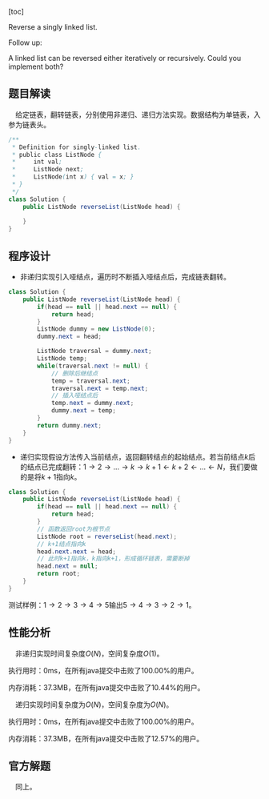 [toc]

Reverse a singly linked list.



Follow up:

A linked list can be reversed either iteratively or recursively. Could you implement both?



## 题目解读

&emsp;给定链表，翻转链表，分别使用非递归、递归方法实现。数据结构为单链表，入参为链表头。

```java
/**
 * Definition for singly-linked list.
 * public class ListNode {
 *     int val;
 *     ListNode next;
 *     ListNode(int x) { val = x; }
 * }
 */
class Solution {
    public ListNode reverseList(ListNode head) {
        
    }
}
```

## 程序设计

* 非递归实现引入哑结点，遍历时不断插入哑结点后，完成链表翻转。

```java
class Solution {
    public ListNode reverseList(ListNode head) {
        if(head == null || head.next == null) {
            return head;
        }
        ListNode dummy = new ListNode(0);
        dummy.next = head;

        ListNode traversal = dummy.next;
        ListNode temp;
        while(traversal.next != null) {
            // 删除后继结点
            temp = traversal.next;
            traversal.next = temp.next;
            // 插入哑结点后
            temp.next = dummy.next;
            dummy.next = temp;
        }
        return dummy.next;
    }
}
```

* 递归实现假设方法传入当前结点，返回翻转结点的起始结点。若当前结点$k$后的结点已完成翻转：$1 \to 2 \to \dots \to k \to k + 1 \gets k + 2 \gets \dots \gets N$，我们要做的是将$k + 1$指向$k$。

```java
class Solution {
    public ListNode reverseList(ListNode head) {
        if(head == null || head.next == null) {
            return head;
        }
        // 函数返回root为根节点
        ListNode root = reverseList(head.next);
        // k+1结点指向k
        head.next.next = head;
        // 此时k+1指向k，k指向k+1，形成循环链表，需要断掉
        head.next = null;
        return root;
    }
}
```

测试样例：$1 \to 2 \to 3 \to 4 \to 5$输出$5 \to 4 \to 3 \to 2 \to 1$。

## 性能分析

&emsp;非递归实现时间复杂度$O(N)$，空间复杂度$O(1)$。

执行用时：0ms，在所有java提交中击败了100.00%的用户。

内存消耗：37.3MB，在所有java提交中击败了10.44%的用户。

&emsp;递归实现时间复杂度为$O(N)$，空间复杂度为$O(N)$。

执行用时：0ms，在所有java提交中击败了100.00%的用户。

内存消耗：37.3MB，在所有java提交中击败了12.57%的用户。

## 官方解题

&emsp;同上。